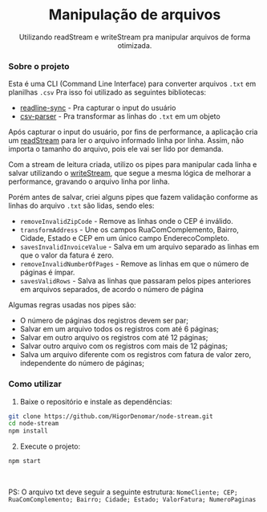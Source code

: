 <div align="center">
  <h1>Manipulação de arquivos</h1>

  <p>Utilizando readStream e writeStream pra manipular arquivos de forma otimizada.
  <p>
</div>

### Sobre o projeto

Esta é uma CLI (Command Line Interface) para converter arquivos `.txt` em planilhas `.csv`
Pra isso foi utilizado as seguintes bibliotecas:

- [readline-sync](https://www.npmjs.com/package/readline-sync) - Pra capturar o input do usuário
- [csv-parser](https://www.npmjs.com/package/csv-parser) - Pra transformar as linhas do `.txt` em um objeto

Após capturar o input do usuário, por fins de performance, a aplicação cria um [readStream](https://nodejs.org/api/fs.html#filehandlecreatereadstreamoptions) para ler o arquivo informado linha por linha. Assim, não importa o tamanho do arquivo, pois ele vai ser lido por demanda.

Com a stream de leitura criada, utilizo os pipes para manipular cada linha e salvar utilizando o [writeStream](https://nodejs.org/api/fs.html#filehandlecreatewritestreamoptions), que segue a mesma lógica de melhorar a performance, gravando o arquivo linha por linha.

Porém antes de salvar, criei alguns pipes que fazem validação conforme as linhas do arquivo `.txt` são lidas, sendo eles:

- `removeInvalidZipCode` - Remove as linhas onde o CEP é inválido.
- `transformAddress` - Une os campos RuaComComplemento, Bairro, Cidade, Estado e CEP em um único campo EnderecoCompleto.
- `savesInvalidInvoiceValue` - Salva em um arquivo separado as linhas em que o valor da fatura é zero.
- `removeInvalidNumberOfPages` - Remove as linhas em que o número de páginas é ímpar.
- `savesValidRows` - Salva as linhas que passaram pelos pipes anteriores em arquivos separados, de acordo o número de página

Algumas regras usadas nos pipes são:

- O número de páginas dos registros devem ser par;
- Salvar em um arquivo todos os registros com até 6 páginas;
- Salvar em outro arquivo os registros com até 12 páginas;
- Salvar outro arquivo com os registros com mais de 12 páginas;
- Salva um arquivo diferente com os registros com fatura de valor zero, independente do número de páginas;

### Como utilizar

1. Baixe o repositório e instale as dependências:

```zsh
git clone https://github.com/HigorDenomar/node-stream.git
cd node-stream
npm install
```

2. Execute o projeto:

```zsh
npm start
```

<br>

PS: O arquivo txt deve seguir a seguinte estrutura: `NomeCliente; CEP; RuaComComplemento; Bairro; Cidade; Estado; ValorFatura; NumeroPaginas`
